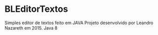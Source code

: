 # BLEditorTextos
Simples editor de textos feito em JAVA
Projeto desenvolvido por Leandro Nazareth em 2015. Java 8
